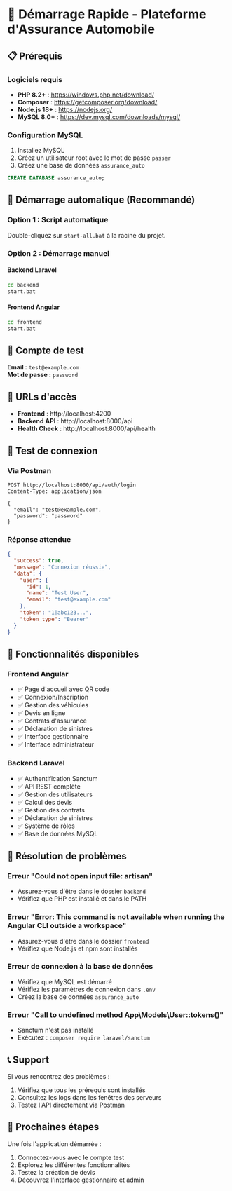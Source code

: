 # 🚀 Démarrage Rapide - Plateforme d'Assurance Automobile

## 📋 Prérequis

### Logiciels requis
- **PHP 8.2+** : https://windows.php.net/download/
- **Composer** : https://getcomposer.org/download/
- **Node.js 18+** : https://nodejs.org/
- **MySQL 8.0+** : https://dev.mysql.com/downloads/mysql/

### Configuration MySQL
1. Installez MySQL
2. Créez un utilisateur root avec le mot de passe `passer`
3. Créez une base de données `assurance_auto`

```sql
CREATE DATABASE assurance_auto;
```

## 🚀 Démarrage automatique (Recommandé)

### Option 1 : Script automatique
Double-cliquez sur `start-all.bat` à la racine du projet.

### Option 2 : Démarrage manuel

#### Backend Laravel
```bash
cd backend
start.bat
```

#### Frontend Angular
```bash
cd frontend
start.bat
```

## 🔐 Compte de test

**Email :** `test@example.com`  
**Mot de passe :** `password`

## 📍 URLs d'accès

- **Frontend** : http://localhost:4200
- **Backend API** : http://localhost:8000/api
- **Health Check** : http://localhost:8000/api/health

## 🧪 Test de connexion

### Via Postman
```
POST http://localhost:8000/api/auth/login
Content-Type: application/json

{
  "email": "test@example.com",
  "password": "password"
}
```

### Réponse attendue
```json
{
  "success": true,
  "message": "Connexion réussie",
  "data": {
    "user": {
      "id": 1,
      "name": "Test User",
      "email": "test@example.com"
    },
    "token": "1|abc123...",
    "token_type": "Bearer"
  }
}
```

## 🔧 Fonctionnalités disponibles

### Frontend Angular
- ✅ Page d'accueil avec QR code
- ✅ Connexion/Inscription
- ✅ Gestion des véhicules
- ✅ Devis en ligne
- ✅ Contrats d'assurance
- ✅ Déclaration de sinistres
- ✅ Interface gestionnaire
- ✅ Interface administrateur

### Backend Laravel
- ✅ Authentification Sanctum
- ✅ API REST complète
- ✅ Gestion des utilisateurs
- ✅ Calcul des devis
- ✅ Gestion des contrats
- ✅ Déclaration de sinistres
- ✅ Système de rôles
- ✅ Base de données MySQL

## 🐛 Résolution de problèmes

### Erreur "Could not open input file: artisan"
- Assurez-vous d'être dans le dossier `backend`
- Vérifiez que PHP est installé et dans le PATH

### Erreur "Error: This command is not available when running the Angular CLI outside a workspace"
- Assurez-vous d'être dans le dossier `frontend`
- Vérifiez que Node.js et npm sont installés

### Erreur de connexion à la base de données
- Vérifiez que MySQL est démarré
- Vérifiez les paramètres de connexion dans `.env`
- Créez la base de données `assurance_auto`

### Erreur "Call to undefined method App\Models\User::tokens()"
- Sanctum n'est pas installé
- Exécutez : `composer require laravel/sanctum`

## 📞 Support

Si vous rencontrez des problèmes :
1. Vérifiez que tous les prérequis sont installés
2. Consultez les logs dans les fenêtres des serveurs
3. Testez l'API directement via Postman

## 🎯 Prochaines étapes

Une fois l'application démarrée :
1. Connectez-vous avec le compte test
2. Explorez les différentes fonctionnalités
3. Testez la création de devis
4. Découvrez l'interface gestionnaire et admin
